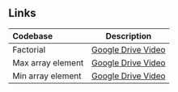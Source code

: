 ## Links

| Codebase              |      Description          |
| :-------------------- | :-----------------------: |
| Factorial |    [Google Drive Video](https://drive.google.com/file/d/10fJudaaAftL2jzZFqSD0XPta6ADx0_uL/view?usp=sharing)     |
| Max array element |    [Google Drive Video](https://drive.google.com/file/d/150VdrlbzbEAB2csZT6MJ4h4_JmI8FCS7/view?usp=sharing)     |
| Min array element |    [Google Drive Video](https://drive.google.com/file/d/17x7DiqYwra_LJgeliCgJRoNBcN5rlaIn/view?usp=sharing)     |